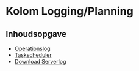 # Kolom Logging/Planning

## Inhoudsopgave

  - [Operationslog](kolom_loggingplanning/operationslog.md)
  - [Taskscheduler](kolom_loggingplanning/taskscheduler.md)
  - [Download Serverlog](kolom_loggingplanning/download_serverlog.md)

